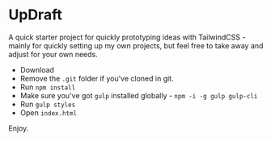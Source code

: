 # UpDraft
A quick starter project for quickly prototyping ideas with TailwindCSS - mainly for quickly setting up my own projects, but feel free to take away and adjust for your own needs.

- Download
- Remove the `.git` folder if you've cloned in git.
- Run `npm install`
- Make sure you've got `gulp` installed globally - `npm -i -g gulp gulp-cli`
- Run `gulp styles`
- Open `index.html`

Enjoy.